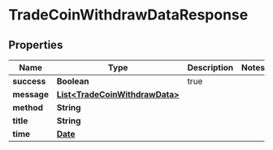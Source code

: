 
# TradeCoinWithdrawDataResponse

## Properties
Name | Type | Description | Notes
------------ | ------------- | ------------- | -------------
**success** | **Boolean** | true | 
**message** | [**List&lt;TradeCoinWithdrawData&gt;**](TradeCoinWithdrawData.md) |  | 
**method** | **String** |  | 
**title** | **String** |  | 
**time** | [**Date**](Date.md) |  | 



